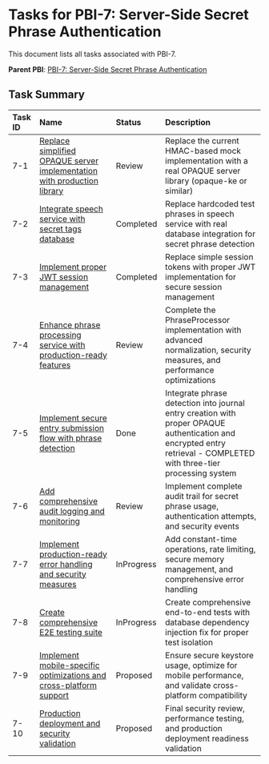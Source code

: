 # Tasks for PBI-7: Server-Side Secret Phrase Authentication

This document lists all tasks associated with PBI-7.

**Parent PBI**: [PBI-7: Server-Side Secret Phrase Authentication](./prd.md)

## Task Summary

| Task ID | Name | Status | Description |
| :------ | :--- | :------- | :---------- |
| 7-1 | [Replace simplified OPAQUE server implementation with production library](./7-1.md) | Review | Replace the current HMAC-based mock implementation with a real OPAQUE server library (opaque-ke or similar) |
| 7-2 | [Integrate speech service with secret tags database](./7-2.md) | Completed | Replace hardcoded test phrases in speech service with real database integration for secret phrase detection |
| 7-3 | [Implement proper JWT session management](./7-3.md) | Completed | Replace simple session tokens with proper JWT implementation for secure session management |
| 7-4 | [Enhance phrase processing service with production-ready features](./7-4.md) | Review | Complete the PhraseProcessor implementation with advanced normalization, security measures, and performance optimizations |
| 7-5 | [Implement secure entry submission flow with phrase detection](./7-5.md) | Done | Integrate phrase detection into journal entry creation with proper OPAQUE authentication and encrypted entry retrieval - COMPLETED with three-tier processing system |
| 7-6 | [Add comprehensive audit logging and monitoring](./7-6.md) | Review | Implement complete audit trail for secret phrase usage, authentication attempts, and security events |
| 7-7 | [Implement production-ready error handling and security measures](./7-7.md) | InProgress | Add constant-time operations, rate limiting, secure memory management, and comprehensive error handling |
| 7-8 | [Create comprehensive E2E testing suite](./7-8.md) | InProgress | Create comprehensive end-to-end tests with database dependency injection fix for proper test isolation |
| 7-9 | [Implement mobile-specific optimizations and cross-platform support](./7-9.md) | Proposed | Ensure secure keystore usage, optimize for mobile performance, and validate cross-platform compatibility |
| 7-10 | [Production deployment and security validation](./7-10.md) | Proposed | Final security review, performance testing, and production deployment readiness validation | 